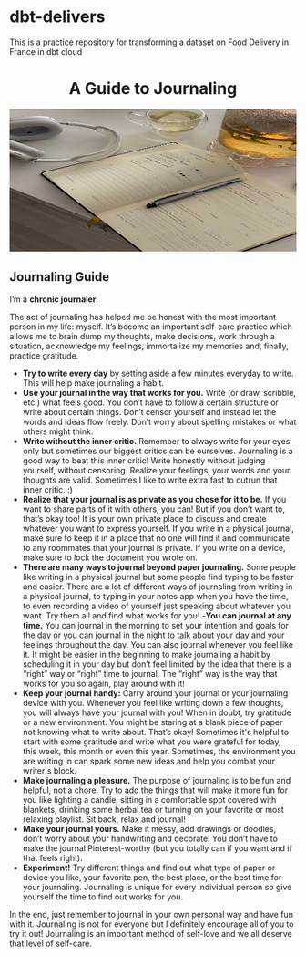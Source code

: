# dbt-delivers
 This is a practice repository for transforming a dataset on Food Delivery in France in dbt cloud
</p>
<h1 align="center"> A Guide to Journaling </h1>
<img src="Peaceful moments.jpeg" alt="Journal pic" width="600px" height="250px">

<!-- journaling guide -->
## Journaling Guide
I’m a **chronic journaler**.  

The act of journaling has helped me be honest with the most important person in my life: myself. It’s become an important self-care practice which allows me to brain dump my thoughts, make decisions, work through a situation, acknowledge my feelings, immortalize my memories and, finally, practice gratitude. 

- **Try to write every day** by setting aside a few minutes everyday to write. This will help make journaling a habit. 
- **Use your journal in the way that works for you.** Write (or draw, scribble, etc.) what feels good. You don’t have to follow a certain structure or write about certain things. Don’t censor yourself and instead let the words and ideas flow freely. Don’t worry about spelling mistakes or what others might think.
- **Write without the inner critic.** Remember to always write for your eyes only but sometimes our biggest critics can be ourselves. Journaling is a good way to beat this inner critic! Write honestly without judging yourself, without censoring. Realize your feelings, your words and your thoughts are valid. Sometimes I like to write extra fast to outrun that inner critic. :)
- **Realize that your journal is as private as you chose for it to be.** If you want to share parts of it with others, you can! But if you don’t want to, that’s okay too! It is your own private place to discuss and create whatever you want to express yourself. If you write in a physical journal, make sure to keep it in a place that no one will find it and communicate to any roommates that your journal is private. If you write on a device, make sure to lock the document you wrote on.
- **There are many ways to journal beyond paper journaling.** Some people like writing in a physical journal but some people find typing to be faster and easier. There are a lot of different ways of journaling from writing in a physical journal, to typing in your notes app when you have the time, to even recording a video of yourself just speaking about whatever you want. Try them all and find what works for you!
-**You can journal at any time.** You can journal in the morning to set your intention and goals for the day or you can journal in the night to talk about your day and your feelings throughout the day. You can also journal whenever you feel like it. It might be easier in the beginning to make journaling a habit by scheduling it in your day but don’t feel limited by the idea that there is a “right” way or “right” time to journal. The “right” way is the way that works for you so again, play around with it!
- **Keep your journal handy:** Carry around your journal or your journaling device with you. Whenever you feel like writing down a few thoughts, you will always have your journal with you!
When in doubt, try gratitude or a new environment. You might be staring at a blank piece of paper not knowing what to write about. That’s okay! Sometimes it's helpful to start with some gratitude and write what you were grateful for today, this week, this month or even this year. Sometimes, the environment you are writing in can spark some new ideas and help you combat your writer's block. 
- **Make journaling a pleasure.** The purpose of journaling is to be fun and helpful, not a chore. Try to add the things that will make it more fun for you like lighting a candle, sitting in a comfortable spot covered with blankets, drinking some herbal tea or turning on your favorite or most relaxing playlist. Sit back, relax and journal!
- **Make your journal yours.** Make it messy, add drawings or doodles, don’t worry about your handwriting and decorate! You don’t have to make the journal Pinterest-worthy (but you totally can if you want and if that feels right). 
- **Experiment!** Try different things and find out what type of paper or device you like, your favorite pen, the best place, or the best time for your journaling. Journaling is unique for every individual person so give yourself the time to find out works for you.

In the end, just remember to journal in your own personal way and have fun with it. Journaling is not for everyone but I definitely encourage all of you to try it out! Journaling is an important method of self-love and we all deserve that level of self-care.